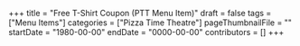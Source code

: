 +++
title = "Free T-Shirt Coupon (PTT Menu Item)"
draft = false
tags = ["Menu Items"]
categories = ["Pizza Time Theatre"]
pageThumbnailFile = ""
startDate = "1980-00-00"
endDate = "0000-00-00"
contributors = []
+++
